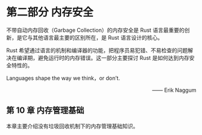 # 第二部分 内存安全

不带自动内存回收（Garbage Collection）的内存安全是 Rust 语言最重要的创新，是它与其他语言最主要的区别所在，是 Rust 语言设计的核心。

Rust 希望通过语言的机制和编译器的功能，把程序员易犯错、不易检查的问题解决在编译期，避免运行时的内存错误。这一部分主要探讨 Rust 是如何达到内存安全特性的。

Languages shape the way we think，or don’t.
<div style="text-align: right;">
—— Erik Naggum
</div>

## 第 10 章 内存管理基础

本章主要介绍没有垃圾回收机制下的内存管理基础知识。

